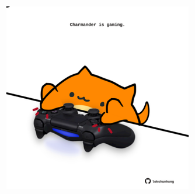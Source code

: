 <!-- built at 25/03/2022, 06:00:46 UTC -->
<p align="center">
  <img width="500" height="500" src="./ReadmeImage.svg">
</p>
